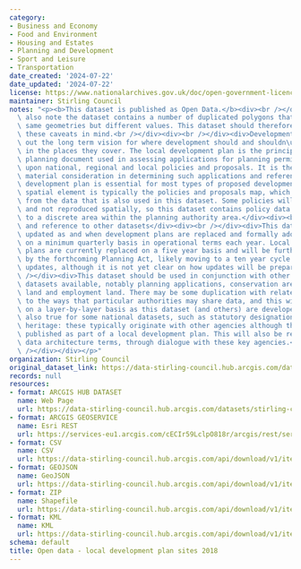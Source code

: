 ```yaml
---
category:
- Business and Economy
- Food and Environment
- Housing and Estates
- Planning and Development
- Sport and Leisure
- Transportation
date_created: '2024-07-22'
date_updated: '2024-07-22'
license: https://www.nationalarchives.gov.uk/doc/open-government-licence/version/3/
maintainer: Stirling Council
notes: "<p><b>This dataset is published as Open Data.</b><div><br /></div><div><div>Please\
  \ also note the dataset contains a number of duplicated polygons that share the\
  \ same geometries but different values. This dataset should therefore be used with\
  \ these caveats in mind.<br /></div><div><br /></div><div>Development plans set\
  \ out the long term vision for where development should and shouldn\u2019t happen\
  \ in the places they cover. The local development plan is the principal land use\
  \ planning document used in assessing applications for planning permission, based\
  \ upon national, regional and local policies and proposals. It is the most significant\
  \ material consideration in determining such applications and reference to the local\
  \ development plan is essential for most types of proposed development. The main\
  \ spatial element is typically the policies and proposals map, which is created\
  \ from the data that is also used in this dataset. Some policies will be plan-wide,\
  \ and not reproduced spatially, so this dataset contains policy data that is linked\
  \ to a discrete area within the planning authority area.</div><div><br /></div><div>Update\
  \ and reference to other datasets</div><div><br /></div><div>This dataset will be\
  \ updated as and when development plans are replaced and formally adopted by authorities,\
  \ on a minimum quarterly basis in operational terms each year. Local development\
  \ plans are currently replaced on a five year basis and will be further modified\
  \ by the forthcoming Planning Act, likely moving to a ten year cycle with interim\
  \ updates, although it is not yet clear on how updates will be prepared.</div><div><br\
  \ /></div><div>This dataset should be used in conjunction with other planning related\
  \ datasets available, notably planning applications, conservation areas, housing\
  \ land and employment land. There may be some duplication with related layers, due\
  \ to the ways that particular authorities may share data, and this will be resolved\
  \ on a layer-by-layer basis as this dataset (and others) are developed. This is\
  \ also true for some national datasets, such as statutory designations for natural\
  \ heritage: these typically originate with other agencies although they are often\
  \ published as part of a local development plan. This will also be resolved, in\
  \ data architecture terms, through dialogue with these key agencies.</div><div><br\
  \ /></div></div></p>"
organization: Stirling Council
original_dataset_link: https://data-stirling-council.hub.arcgis.com/datasets/stirling-council::open-data-local-development-plan-sites-2018
records: null
resources:
- format: ARCGIS HUB DATASET
  name: Web Page
  url: https://data-stirling-council.hub.arcgis.com/datasets/stirling-council::open-data-local-development-plan-sites-2018
- format: ARCGIS GEOSERVICE
  name: Esri REST
  url: https://services-eu1.arcgis.com/cECIr59LclpO818r/arcgis/rest/services/open_data_local_development_plan_sites_2018/FeatureServer/0
- format: CSV
  name: CSV
  url: https://data-stirling-council.hub.arcgis.com/api/download/v1/items/384d7fb9c4fa4cbdb4fe7e2278af6ac8/csv?layers=0
- format: GEOJSON
  name: GeoJSON
  url: https://data-stirling-council.hub.arcgis.com/api/download/v1/items/384d7fb9c4fa4cbdb4fe7e2278af6ac8/geojson?layers=0
- format: ZIP
  name: Shapefile
  url: https://data-stirling-council.hub.arcgis.com/api/download/v1/items/384d7fb9c4fa4cbdb4fe7e2278af6ac8/shapefile?layers=0
- format: KML
  name: KML
  url: https://data-stirling-council.hub.arcgis.com/api/download/v1/items/384d7fb9c4fa4cbdb4fe7e2278af6ac8/kml?layers=0
schema: default
title: Open data - local development plan sites 2018
---
```

